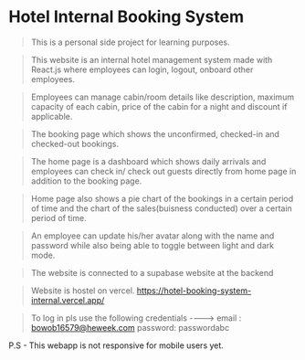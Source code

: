 # Hotel Internal Booking System

> This is a personal side project for learning purposes.

> This website is an internal hotel management system made with React.js where employees can login, logout, onboard other employees.

> Employees can manage cabin/room details like description, maximum capacity of each cabin, price of the cabin for a night and discount if applicable.

> The booking page which shows the unconfirmed, checked-in and checked-out bookings.

> The home page is a dashboard which shows daily arrivals and employees can check in/ check out guests directly from home page in addition to the booking page.

> Home page also shows a pie chart of the bookings in a certain period of time and the chart of the sales(buisness conducted) over a certain period of time.

> An employee can update his/her avatar along with the name and password while also being able to toggle between light and dark mode.

> The website is connected to a supabase website at the backend

> Website is hostel on vercel. https://hotel-booking-system-internal.vercel.app/

> To log in pls use the following credentials ---->
> email : bowob16579@heweek.com
> password: passwordabc

P.S - This webapp is not responsive for mobile users yet.
